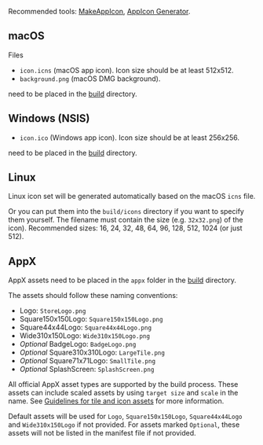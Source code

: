 Recommended tools: [MakeAppIcon](https://makeappicon.com/), [AppIcon Generator](http://www.tweaknow.com/appicongenerator.php).

## macOS

Files

* `icon.icns` (macOS app icon). Icon size should be at least 512x512.
* `background.png` (macOS DMG background).

need to be placed in the [build](https://github.com/electron-userland/electron-builder/wiki/Options#MetadataDirectories-buildResources) directory.

## Windows (NSIS)

* `icon.ico` (Windows app icon). Icon size should be at least 256x256.

need to be placed in the [build](https://github.com/electron-userland/electron-builder/wiki/Options#MetadataDirectories-buildResources) directory.

## Linux

Linux icon set will be generated automatically based on the macOS `icns` file.

Or you can put them into the `build/icons` directory if you want to specify them yourself.
The filename must contain the size (e.g. `32x32.png`) of the icon). Recommended sizes: 16, 24, 32, 48, 64, 96, 128, 512, 1024 (or just 512).

## AppX

AppX assets need to be placed in the `appx` folder in the [build](https://github.com/electron-userland/electron-builder/wiki/Options#MetadataDirectories-buildResources) directory.

The assets should follow these naming conventions:

- Logo: `StoreLogo.png`
- Square150x150Logo: `Square150x150Logo.png`
- Square44x44Logo: `Square44x44Logo.png`
- Wide310x150Logo: `Wide310x150Logo.png`
- *Optional* BadgeLogo: `BadgeLogo.png`
- *Optional* Square310x310Logo: `LargeTile.png`
- *Optional* Square71x71Logo: `SmallTile.png`
- *Optional* SplashScreen: `SplashScreen.png`

All official AppX asset types are supported by the build process. These assets can include scaled assets by using `target size` and `scale` in the name.
See [Guidelines for tile and icon assets](https://docs.microsoft.com/en-us/windows/uwp/controls-and-patterns/tiles-and-notifications-app-assets) for more information.

Default assets will be used for `Logo`, `Square150x150Logo`, `Square44x44Logo` and `Wide310x150Logo` if not provided. For assets marked `Optional`, these assets will not be listed in the manifest file if not provided.    